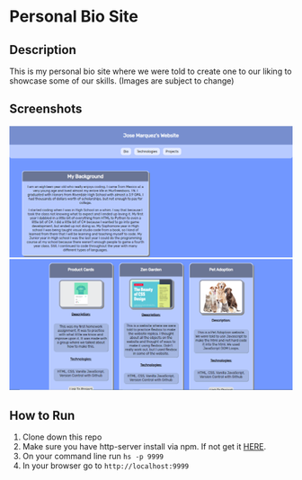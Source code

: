 # Personal Bio Site
## Description
This is my personal bio site where we were told to create one to our liking to showcase some of our skills. (Images are subject to change)
## Screenshots
![screenshot](/screenshots/Shot1.png)
![screenshot](/screenshots/Shot2.png)
## How to Run
1. Clone down this repo
1. Make sure you have http-server install via npm. If not get it [HERE](https://www.npmjs.com/package/http-server).
1. On your command line run `hs -p 9999`
1. In your browser go to `http://localhost:9999`